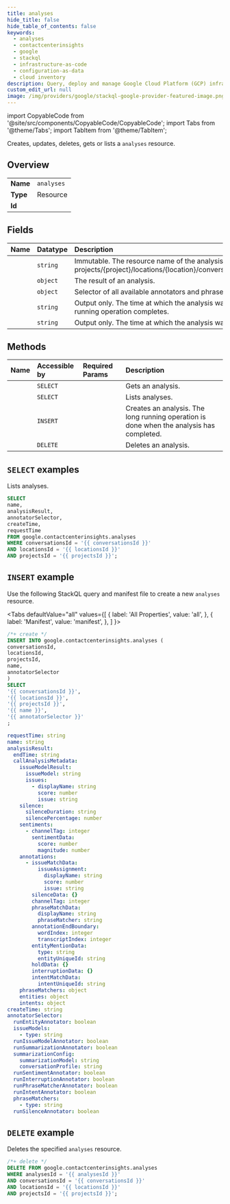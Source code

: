 ```yaml
---
title: analyses
hide_title: false
hide_table_of_contents: false
keywords:
  - analyses
  - contactcenterinsights
  - google
  - stackql
  - infrastructure-as-code
  - configuration-as-data
  - cloud inventory
description: Query, deploy and manage Google Cloud Platform (GCP) infrastructure and resources using SQL
custom_edit_url: null
image: /img/providers/google/stackql-google-provider-featured-image.png
---
```


import CopyableCode from '@site/src/components/CopyableCode/CopyableCode';
import Tabs from '@theme/Tabs';
import TabItem from '@theme/TabItem';

Creates, updates, deletes, gets or lists a <code>analyses</code> resource.

## Overview
<table><tbody>
<tr><td><b>Name</b></td><td><code>analyses</code></td></tr>
<tr><td><b>Type</b></td><td>Resource</td></tr>
<tr><td><b>Id</b></td><td><CopyableCode code="google.contactcenterinsights.analyses" /></td></tr>
</tbody></table>

## Fields
| Name | Datatype | Description |
|:-----|:---------|:------------|
| <CopyableCode code="name" /> | `string` | Immutable. The resource name of the analysis. Format: projects/{project}/locations/{location}/conversations/{conversation}/analyses/{analysis} |
| <CopyableCode code="analysisResult" /> | `object` | The result of an analysis. |
| <CopyableCode code="annotatorSelector" /> | `object` | Selector of all available annotators and phrase matchers to run. |
| <CopyableCode code="createTime" /> | `string` | Output only. The time at which the analysis was created, which occurs when the long-running operation completes. |
| <CopyableCode code="requestTime" /> | `string` | Output only. The time at which the analysis was requested. |

## Methods
| Name | Accessible by | Required Params | Description |
|:-----|:--------------|:----------------|:------------|
| <CopyableCode code="get" /> | `SELECT` | <CopyableCode code="analysesId, conversationsId, locationsId, projectsId" /> | Gets an analysis. |
| <CopyableCode code="list" /> | `SELECT` | <CopyableCode code="conversationsId, locationsId, projectsId" /> | Lists analyses. |
| <CopyableCode code="create" /> | `INSERT` | <CopyableCode code="conversationsId, locationsId, projectsId" /> | Creates an analysis. The long running operation is done when the analysis has completed. |
| <CopyableCode code="delete" /> | `DELETE` | <CopyableCode code="analysesId, conversationsId, locationsId, projectsId" /> | Deletes an analysis. |

## `SELECT` examples

Lists analyses.

```sql
SELECT
name,
analysisResult,
annotatorSelector,
createTime,
requestTime
FROM google.contactcenterinsights.analyses
WHERE conversationsId = '{{ conversationsId }}'
AND locationsId = '{{ locationsId }}'
AND projectsId = '{{ projectsId }}'; 
```

## `INSERT` example

Use the following StackQL query and manifest file to create a new <code>analyses</code> resource.

<Tabs
    defaultValue="all"
    values={[
        { label: 'All Properties', value: 'all', },
        { label: 'Manifest', value: 'manifest', },
    ]
}>
<TabItem value="all">

```sql
/*+ create */
INSERT INTO google.contactcenterinsights.analyses (
conversationsId,
locationsId,
projectsId,
name,
annotatorSelector
)
SELECT 
'{{ conversationsId }}',
'{{ locationsId }}',
'{{ projectsId }}',
'{{ name }}',
'{{ annotatorSelector }}'
;
```
</TabItem>
<TabItem value="manifest">

```yaml
requestTime: string
name: string
analysisResult:
  endTime: string
  callAnalysisMetadata:
    issueModelResult:
      issueModel: string
      issues:
        - displayName: string
          score: number
          issue: string
    silence:
      silenceDuration: string
      silencePercentage: number
    sentiments:
      - channelTag: integer
        sentimentData:
          score: number
          magnitude: number
    annotations:
      - issueMatchData:
          issueAssignment:
            displayName: string
            score: number
            issue: string
        silenceData: {}
        channelTag: integer
        phraseMatchData:
          displayName: string
          phraseMatcher: string
        annotationEndBoundary:
          wordIndex: integer
          transcriptIndex: integer
        entityMentionData:
          type: string
          entityUniqueId: string
        holdData: {}
        interruptionData: {}
        intentMatchData:
          intentUniqueId: string
    phraseMatchers: object
    entities: object
    intents: object
createTime: string
annotatorSelector:
  runEntityAnnotator: boolean
  issueModels:
    - type: string
  runIssueModelAnnotator: boolean
  runSummarizationAnnotator: boolean
  summarizationConfig:
    summarizationModel: string
    conversationProfile: string
  runSentimentAnnotator: boolean
  runInterruptionAnnotator: boolean
  runPhraseMatcherAnnotator: boolean
  runIntentAnnotator: boolean
  phraseMatchers:
    - type: string
  runSilenceAnnotator: boolean

```
</TabItem>
</Tabs>

## `DELETE` example

Deletes the specified <code>analyses</code> resource.

```sql
/*+ delete */
DELETE FROM google.contactcenterinsights.analyses
WHERE analysesId = '{{ analysesId }}'
AND conversationsId = '{{ conversationsId }}'
AND locationsId = '{{ locationsId }}'
AND projectsId = '{{ projectsId }}';
```
